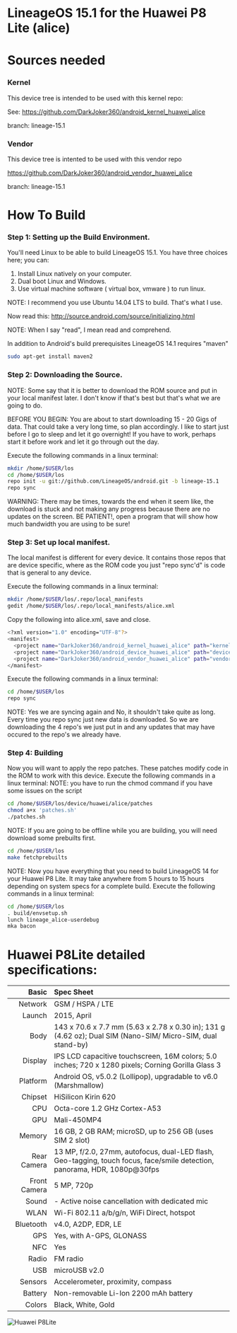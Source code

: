 # LineageOS 15.1 for the Huawei P8 Lite (alice)

# Sources needed
### Kernel
This device tree is intended to be used with this kernel repo:

See: https://github.com/DarkJoker360/android_kernel_huawei_alice

branch: lineage-15.1
### Vendor
This device tree is intented to be used with this vendor repo

https://github.com/DarkJoker360/android_vendor_huawei_alice

branch: lineage-15.1

# How To Build

### Step 1: Setting up the Build Environment.

You'll need Linux to be able to build LineageOS 15.1. You have three choices here; you can:

1. Install Linux natively on your computer.
2. Dual boot Linux and Windows.
3. Use virtual machine software ( virtual box, vmware ) to run linux.

NOTE: I recommend you use Ubuntu 14.04 LTS to build. That's what I use.

Now read this: http://source.android.com/source/initializing.html

NOTE: When I say "read", I mean read and comprehend.

In addition to Android's build prerequisites LineageOS 14.1 requires "maven"
```bash
sudo apt-get install maven2
```

### Step 2: Downloading the Source.

NOTE: Some say that it is better to download the ROM source and put in your local manifest later. I don't know if that's best but that's what we are going to do.

BEFORE YOU BEGIN: You are about to start downloading 15 - 20 Gigs of data. That could take a very long time, so plan accordingly. I like to start just before I go to sleep and let it go overnight! If you have to work, perhaps start it before work and let it go through out the day.

Execute the following commands in a linux terminal:
```bash
mkdir /home/$USER/los
cd /home/$USER/los
repo init -u git://github.com/LineageOS/android.git -b lineage-15.1
repo sync
```
WARNING: There may be times, towards the end when it seem like, the download is stuck and not making any progress because there are no updates on the screen. BE PATIENT!, open a program that will show how much bandwidth you are using to be sure!

### Step 3: Set up local manifest.

The local manifest is different for every device. It contains those repos that are device specific, where as the ROM code you just "repo sync'd" is code that is general to any device.

Execute the following commands in a linux terminal:
```bash
mkdir /home/$USER/los/.repo/local_manifests
gedit /home/$USER/los/.repo/local_manifests/alice.xml
```
Copy the following into alice.xml, save and close.
```bash
<?xml version="1.0" encoding="UTF-8"?>
<manifest>
  <project name="DarkJoker360/android_kernel_huawei_alice" path="kernel/huawei/alice" remote="github" revision="lineage-15.1"/>
  <project name="DarkJoker360/android_device_huawei_alice" path="device/huawei/alice" remote="github" revision="lineage-15.1"/>
  <project name="DarkJoker360/android_vendor_huawei_alice" path="vendor/huawei/alice" remote="github" revision="lineage-15.1"/>
</manifest>
```

Execute the following commands in a linux terminal:
```bash
cd /home/$USER/los
repo sync
```

NOTE: Yes we are syncing again and No, it shouldn't take quite as long. Every time you repo sync just new data is downloaded. So we are downloading the 4 repo's we just put in and any updates that may have occured to the repo's we already have.

### Step 4: Building

Now you will want to apply the repo patches. These patches modify code in the ROM to work with this device.
Execute the following commands in a linux terminal:
NOTE: you have to run the chmod command if you have some issues on the script 
```bash
cd /home/$USER/los/device/huawei/alice/patches
chmod a+x 'patches.sh'
./patches.sh
```
NOTE: If you are going to be offline while you are building, you will need download some prebuilts first.
```bash
cd /home/$USER/los
make fetchprebuilts
```
NOTE: Now you have everything that you need to build LineageOS 14 for your Huawei P8 Lite. 
It may take anywhere from 5 hours to 15 hours depending on system specs for a complete build.
Execute the following commands in a linux terminal:
```bash
cd /home/$USER/los
. build/envsetup.sh
lunch lineage_alice-userdebug
mka bacon
```

Huawei P8Lite detailed specifications:
======================================

Basic         |Spec Sheet
-------------:|:--------------------------------------------------------------------------------------------------------------------------
Network	      | GSM / HSPA / LTE
Launch	      |2015, April
Body	      |143 x 70.6 x 7.7 mm (5.63 x 2.78 x 0.30 in); 131 g (4.62 oz); Dual SIM (Nano-SIM/ Micro-SIM, dual stand-by)
Display	      |IPS LCD capacitive touchscreen, 16M colors; 5.0 inches; 720 x 1280 pixels; Corning Gorilla Glass 3
Platform      |Android OS, v5.0.2 (Lollipop), upgradable to v6.0 (Marshmallow)
Chipset	      |HiSilicon Kirin 620
CPU	      |Octa-core 1.2 GHz Cortex-A53
GPU	      |Mali-450MP4
Memory	      |16 GB, 2 GB RAM; microSD, up to 256 GB (uses SIM 2 slot)
Rear Camera   |13 MP, f/2.0, 27mm, autofocus, dual-LED flash, Geo-tagging, touch focus, face/smile detection, panorama, HDR, 1080p@30fps
Front Camera  |5 MP, 720p
Sound	      |- Active noise cancellation with dedicated mic
WLAN	      |Wi-Fi 802.11 a/b/g/n, WiFi Direct, hotspot
Bluetooth     |v4.0, A2DP, EDR, LE
GPS	      |Yes, with A-GPS, GLONASS
NFC	      |Yes
Radio	      |FM radio
USB	      |microUSB v2.0
Sensors	      |Accelerometer, proximity, compass
Battery	      |Non-removable Li-Ion 2200 mAh battery
Colors 	      |Black, White, Gold


![Huawei P8Lite](http://cdn2.gsmarena.com/vv/pics/huawei/huawei-p8-lite.jpg "Huawei P8Lite")
